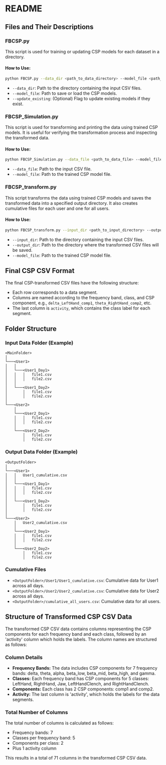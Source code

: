 
# README

## Files and Their Descriptions

### FBCSP.py

This script is used for training or updating CSP models for each dataset in a directory.

#### How to Use:
```bash
python FBCSP.py --data_dir <path_to_data_directory> --model_file <path_to_save_or_load_model> [--update_existing]
```
- `--data_dir`: Path to the directory containing the input CSV files.
- `--model_file`: Path to save or load the CSP models.
- `--update_existing`: (Optional) Flag to update existing models if they exist.

### FBCSP_Simulation.py

This script is used for transforming and printing the data using trained CSP models. It is useful for verifying the transformation process and inspecting the transformed data.

#### How to Use:
```bash
python FBCSP_Simulation.py --data_file <path_to_data_file> --model_file <path_to_trained_model>
```
- `--data_file`: Path to the input CSV file.
- `--model_file`: Path to the trained CSP model file.


### FBCSP_transform.py

This script transforms the data using trained CSP models and saves the transformed data into a specified output directory. It also creates cumulative files for each user and one for all users.

#### How to Use:
```bash
python FBCSP_transform.py --input_dir <path_to_input_directory> --output_dir <path_to_output_directory> --model_file <path_to_trained_model>
```
- `--input_dir`: Path to the directory containing the input CSV files.
- `--output_dir`: Path to the directory where the transformed CSV files will be saved.
- `--model_file`: Path to the trained CSP model file.

## Final CSP CSV Format

The final CSP-transformed CSV files have the following structure:
- Each row corresponds to a data segment.
- Columns are named according to the frequency band, class, and CSP component, e.g., `delta_LeftHand_comp1`, `theta_RightHand_comp2`, etc.
- The last column is `activity`, which contains the class label for each segment.

## Folder Structure

### Input Data Folder (Example)

```
<MainFolder>
│
└───<User1>
│   │
│   └───<User1_Day1>
│   │   │   file1.csv
│   │   │   file2.csv
│   │
│   └───<User1_Day2>
│       │   file1.csv
│       │   file2.csv
│
└───<User2>
    │
    └───<User2_Day1>
    │   │   file1.csv
    │   │   file2.csv
    │
    └───<User2_Day2>
        │   file1.csv
        │   file2.csv
```

### Output Data Folder (Example)

```
<OutputFolder>
│
└───<User1>
│   │   User1_cumulative.csv
│   │
│   └───<User1_Day1>
│   │   │   file1.csv
│   │   │   file2.csv
│   │
│   └───<User1_Day2>
│       │   file1.csv
│       │   file2.csv
│
└───<User2>
    │   User2_cumulative.csv
    │
    └───<User2_Day1>
    │   │   file1.csv
    │   │   file2.csv
    │
    └───<User2_Day2>
        │   file1.csv
        │   file2.csv
```

### Cumulative Files

- `<OutputFolder>/User1/User1_cumulative.csv`: Cumulative data for User1 across all days.
- `<OutputFolder>/User2/User2_cumulative.csv`: Cumulative data for User2 across all days.
- `<OutputFolder>/cumulative_all_users.csv`: Cumulative data for all users.


## Structure of Transformed CSP CSV Data

The transformed CSP CSV data contains columns representing the CSP components for each frequency band and each class, followed by an 'activity' column which holds the labels. The column names are structured as follows:


### Column Details

- **Frequency Bands:** The data includes CSP components for 7 frequency bands: delta, theta, alpha, beta_low, beta_mid, beta_high, and gamma.
- **Classes:** Each frequency band has CSP components for 5 classes: LeftHand, RightHand, Jaw, LeftHandClench, and RightHandClench.
- **Components:** Each class has 2 CSP components: comp1 and comp2.
- **Activity:** The last column is 'activity', which holds the labels for the data segments.

### Total Number of Columns

The total number of columns is calculated as follows:
- Frequency bands: 7
- Classes per frequency band: 5
- Components per class: 2
- Plus 1 activity column


This results in a total of 71 columns in the transformed CSP CSV data.
